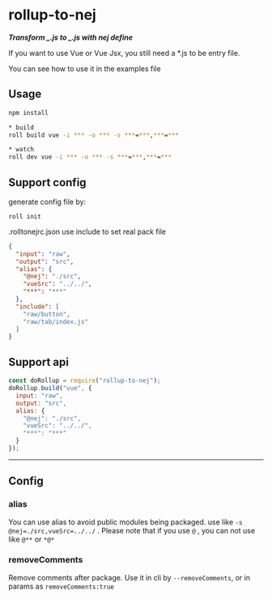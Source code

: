 # rollup-to-nej

***Transform _.js to _.js with nej define***

If you want to use Vue or Vue Jsx, you still need a \*.js to be entry file.

You can see how to use it in the examples file

## Usage

```sh
npm install

* build
roll build vue -i *** -o *** -s ***=***,***=***

* watch
roll dev vue -i *** -o *** -s ***=***,***=***
```

## Support config

generate config file by:

```
roll init 
```


.rolltonejrc.json
use include to set real pack file

```json
{
  "input": "raw",
  "output": "src",
  "alias": {
    "@nej": "./src",
    "vueSrc": "../../",
    "***": "***"
  },
  "include": [
    "raw/button",
    "raw/tab/index.js"
  ]
}
```

## Support api

```js
const doRollup = require("rollup-to-nej");
doRollup.build("vue", {
  input: "raw",
  output: "src",
  alias: {
    "@nej": "./src",
    "vueSrc": "../../",
    "***": "***"
  }
});
```

---


## Config 

### alias

You can use alias to avoid public modules being packaged. 
use like `-s @nej=./src,vueSrc=../../` . Please note that if you use `@` , you can not use like `@**` or `*@*`

### removeComments

Remove comments after package. Use it in cli by `--removeComments`, or in params as `removeComments:true`